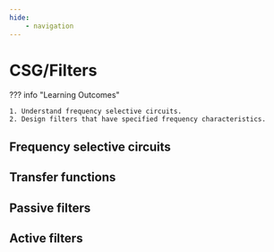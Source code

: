 ```yaml
---
hide:
    - navigation
---
```

# CSG/Filters

??? info "Learning Outcomes"

    1. Understand frequency selective circuits.
    2. Design filters that have specified frequency characteristics.

## Frequency selective circuits

## Transfer functions

## Passive filters

## Active filters
